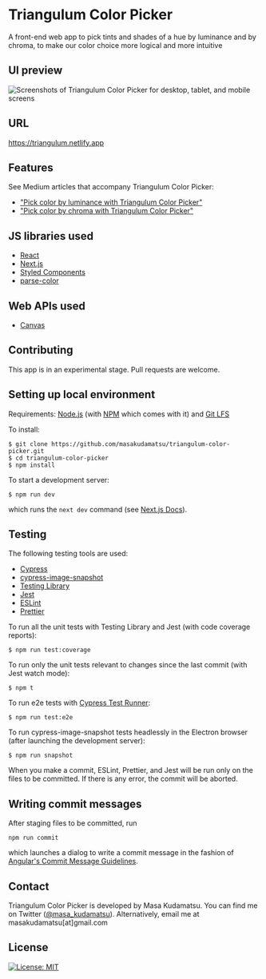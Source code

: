 # Triangulum Color Picker

A front-end web app to pick tints and shades of a hue by luminance and by
chroma, to make our color choice more logical and more intuitive

## UI preview

![Screenshots of Triangulum Color Picker for desktop, tablet, and mobile screens](readme-images/ui-preview.png)

## URL

https://triangulum.netlify.app

## Features

See Medium articles that accompany Triangulum Color Picker:

- ["Pick color by luminance with Triangulum Color Picker"](https://medium.com/introducing-triangulum-color-picker/pick-color-by-luminance-with-triangulum-color-picker-dbcf858c40a1)
- ["Pick color by chroma with Triangulum Color Picker"](https://medium.com/introducing-triangulum-color-picker/pick-color-by-chroma-with-triangulum-color-picker-f6902d6f91ae)

## JS libraries used

- [React](https://reactjs.org/)
- [Next.js](https://nextjs.org/)
- [Styled Components](https://styled-components.com/)
- [parse-color](https://www.npmjs.com/package/parse-color)

## Web APIs used

- [Canvas](https://developer.mozilla.org/en-US/docs/Web/API/Canvas_API)

## Contributing

This app is in an experimental stage. Pull requests are welcome.

## Setting up local environment

Requirements: [Node.js](http://nodejs.org/) (with [NPM](https://npmjs.org/)
which comes with it) and [Git LFS](https://git-lfs.github.com/)

To install:

```
$ git clone https://github.com/masakudamatsu/triangulum-color-picker.git
$ cd triangulum-color-picker
$ npm install
```

To start a development server:

```
$ npm run dev
```

which runs the `next dev` command (see
[Next.js Docs](https://nextjs.org/docs/api-reference/cli#development)).

## Testing

The following testing tools are used:

- [Cypress](https://www.cypress.io/)
- [cypress-image-snapshot](https://www.npmjs.com/package/cypress-image-snapshot)
- [Testing Library](https://testing-library.com/)
- [Jest](https://jestjs.io/)
- [ESLint](https://eslint.org/)
- [Prettier](https://prettier.io/)

To run all the unit tests with Testing Library and Jest (with code coverage
reports):

```
$ npm run test:coverage
```

To run only the unit tests relevant to changes since the last commit (with Jest
watch mode):

```
$ npm t
```

To run e2e tests with
[Cypress Test Runner](https://docs.cypress.io/guides/core-concepts/test-runner.html#Overview):

```
$ npm run test:e2e
```

To run cypress-image-snapshot tests headlessly in the Electron browser (after
launching the development server):

```
$ npm run snapshot
```

When you make a commit, ESLint, Prettier, and Jest will be run only on the files
to be committed. If there is any error, the commit will be aborted.

## Writing commit messages

After staging files to be committed, run

```
npm run commit
```

which launches a dialog to write a commit message in the fashion of
[Angular's Commit Message Guidelines](https://github.com/angular/angular/blob/master/CONTRIBUTING.md#commit).

## Contact

Triangulum Color Picker is developed by Masa Kudamatsu. You can find me on
Twitter ([@masa_kudamatsu](https://twitter.com/masa_kudamatsu)). Alternatively,
email me at masakudamatsu[at]gmail.com

## License

[![License: MIT](https://img.shields.io/badge/License-MIT-yellow.svg)](https://opensource.org/licenses/MIT)
